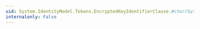 ```yaml
---
uid: System.IdentityModel.Tokens.EncryptedKeyIdentifierClause.#ctor(System.Byte[],System.String,System.IdentityModel.Tokens.SecurityKeyIdentifier,System.String,System.Byte[],System.Int32)
internalonly: False
---
```

